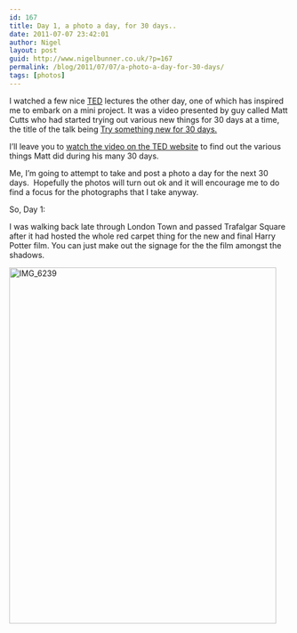 ```yaml
---
id: 167
title: Day 1, a photo a day, for 30 days..
date: 2011-07-07 23:42:01
author: Nigel
layout: post
guid: http://www.nigelbunner.co.uk/?p=167
permalink: /blog/2011/07/07/a-photo-a-day-for-30-days/
tags: [photos]
---
```

I watched a few nice <a title="TED" href="http://www.ted.com/" target="_blank">TED</a> lectures the other day, one of which has inspired me to embark on a mini project. It was a video presented by guy called Matt Cutts who had started trying out various new things for 30 days at a time, the title of the talk being <a title="TED: Try Something New for 30 days" href="http://www.ted.com/talks/matt_cutts_try_something_new_for_30_days.html" target="_blank">Try something new for 30 days.</a>

I&#8217;ll leave you to <a title="TED: Try something new for 30 days" href="http://www.ted.com/talks/matt_cutts_try_something_new_for_30_days.html" target="_blank">watch the video on the TED website</a> to find out the various things Matt did during his many 30 days.

Me, I&#8217;m going to attempt to take and post a photo a day for the next 30 days.  Hopefully the photos will turn out ok and it will encourage me to do find a focus for the photographs that I take anyway.

So, Day 1:

I was walking back late through London Town and passed Trafalgar Square after it had hosted the whole red carpet thing for the new and final Harry Potter film. You can just make out the signage for the the film amongst the shadows.

[<img src="http://farm7.static.flickr.com/6056/5913271259_806dbd87a5_z.jpg" width="480" height="640" alt="IMG_6239" />](http://www.flickr.com/photos/icklephotos/5913271259/ "IMG_6239 by icle fotos, on Flickr")